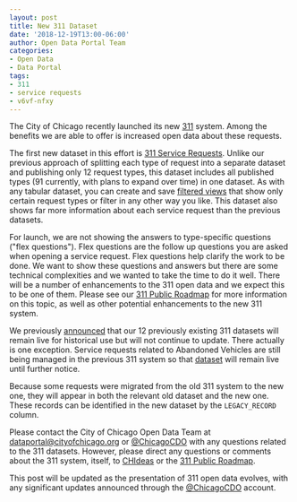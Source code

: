 ```yaml
---
layout: post
title: New 311 Dataset
date: '2018-12-19T13:00-06:00'
author: Open Data Portal Team
categories:
- Open Data
- Data Portal
tags:
- 311
- service requests
- v6vf-nfxy
---
```

The City of Chicago recently launched its new [311](https://www.cityofchicago.org/city/en/sites/311ProjectInformation/home.html) system. Among the benefits we are able to offer is increased open data about these requests.

The first new dataset in this effort is [311 Service Requests](https://data.cityofchicago.org/d/v6vf-nfxy). Unlike our previous approach of splitting each type of request into a separate dataset and publishing only 12 request types, this dataset includes all published types (91 currently, with plans to expand over time) in one dataset. As with any tabular dataset, you can create and save [filtered views](https://support.socrata.com/hc/en-us/articles/202950808-Creating-a-Filtered-View) that show only certain request types or filter in any other way you like. This dataset also shows far more information about each service request than the previous datasets.

For launch, we are not showing the answers to type-specific questions ("flex questions"). Flex questions are the follow up questions you are asked when opening a service request. Flex questions help clarify the work to be done. We want to show these questions and answers but there are some technical complexities and we wanted to take the time to do it well. There will be a number of enhancements to the 311 open data and we expect this to be one of them. Please see our [311 Public Roadmap](https://trello.com/b/AODvHk2V/311-public-roadmap) for more information on this topic, as well as other potential enhancements to the new 311 system.

We previously [announced](http://dev.cityofchicago.org/open%20data/data%20portal/2018/12/11/legacy-sr-datasets-announcement.html) that our 12 previously existing 311 datasets will remain live for historical use but will not continue to update. There actually is one exception. Service requests related to Abandoned Vehicles are still being managed in the previous 311 system so that [dataset](https://data.cityofchicago.org/d/3c9v-pnva) will remain live until further notice.

Because some requests were migrated from the old 311 system to the new one, they will appear in both the relevant old dataset and the new one. These records can be identified in the new dataset by the `LEGACY_RECORD` column.

Please contact the City of Chicago Open Data Team at [dataportal@cityofchicago.org](mailto:dataportal@cityofchicago.org) or [@ChicagoCDO](https://twitter.com/ChicagoCDO) with any questions related to the 311 datasets. However, please direct any questions or comments about the 311 system, itself, to [CHIdeas](https://www.chideas.org) or the [311 Public Roadmap](https://trello.com/b/AODvHk2V/311-public-roadmap).

This post will be updated as the presentation of 311 open data evolves, with any significant updates announced through the [@ChicagoCDO](https://twitter.com/ChicagoCDO) account.
